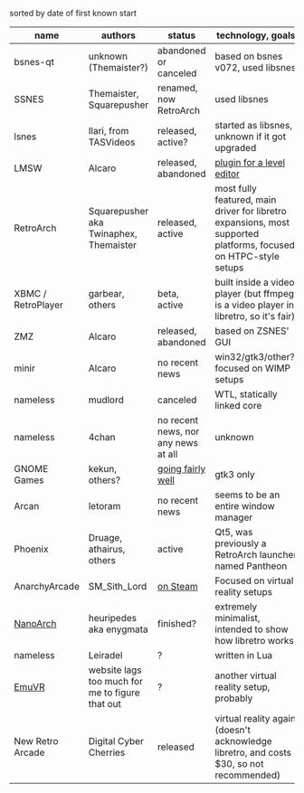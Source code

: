 sorted by date of first known start

|name         | authors                  | status                   | technology, goals
|-------------|--------------------------|--------------------------|------------------
|bsnes-qt     | unknown (Themaister?)    | abandoned or canceled    | based on bsnes v072, used libsnes
|SSNES        | Themaister, Squarepusher | renamed, now RetroArch   | used libsnes
|lsnes        | Ilari, from TASVideos    | released, active?        | started as libsnes, unknown if it got upgraded
|LMSW         | Alcaro                   | released, abandoned      | [plugin for a level editor](http://s373.photobucket.com/component/Download-File?file=%2Falbums%2Foo178%2Falcaroops%2Fclip0003.mp4)
|RetroArch    | Squarepusher aka Twinaphex, Themaister | released, active | most fully featured, main driver for libretro expansions, most supported platforms, focused on HTPC-style setups
|XBMC / RetroPlayer  | garbear, others   | beta, active             | built inside a video player (but ffmpeg is a video player in libretro, so it's fair)
|ZMZ          | Alcaro                   | released, abandoned      | based on ZSNES' GUI
|minir        | Alcaro                   | no recent news           | win32/gtk3/other?, focused on WIMP setups
|nameless     | mudlord                  | canceled                 | WTL, statically linked core
|nameless     | 4chan         | no recent news, nor any news at all | unknown
|GNOME Games  | kekun, others?           | [going fairly well](https://wiki.gnome.org/Design/Playground/Games) | gtk3 only
|Arcan        | letoram                  | no recent news           | seems to be an entire window manager
|Phoenix      | Druage, athairus, others | active                   | Qt5, was previously a RetroArch launcher named Pantheon
|AnarchyArcade | SM_Sith_Lord            | [on Steam](http://store.steampowered.com/app/266430/) | Focused on virtual reality setups
|[NanoArch](https://github.com/heuripedes/nanoarch)  | heuripedes aka enygmata  | finished?  | extremely minimalist, intended to show how libretro works
|nameless     | Leiradel                 | ?                        | written in Lua
|[EmuVR](http://www.emuvr.net/about/) | website lags too much for me to figure that out | ? | another virtual reality setup, probably
|New Retro Arcade  | Digital Cyber Cherries  | released  | virtual reality again (doesn't acknowledge libretro, and costs $30, so not recommended)
